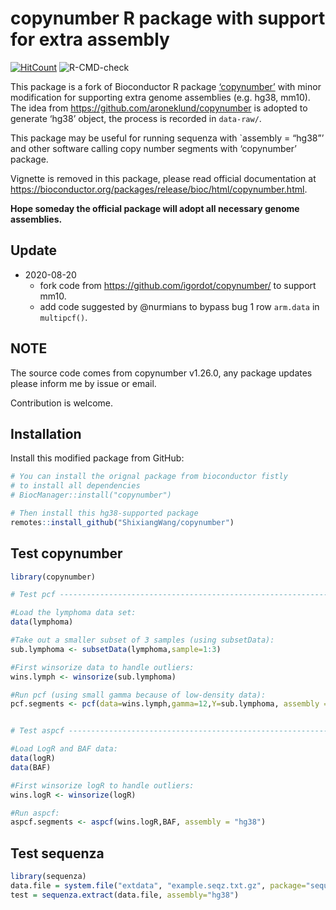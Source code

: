 
<!-- README.md is generated from README.Rmd. Please edit that file -->

# copynumber R package with support for extra assembly

<!-- badges: start -->

[![HitCount](http://hits.dwyl.io/ShixiangWang/copynumber.svg)](http://hits.dwyl.io/ShixiangWang/copynumber)
![R-CMD-check](https://github.com/ShixiangWang/copynumber/workflows/R-CMD-check/badge.svg)
<!-- badges: end -->

This package is a fork of Bioconductor R package
[‘copynumber’](https://bioconductor.org/packages/release/bioc/html/copynumber.html)
with minor modification for supporting extra genome assemblies
(e.g. hg38, mm10). The idea from
<https://github.com/aroneklund/copynumber> is adopted to generate ‘hg38’
object, the process is recorded in `data-raw/`.

This package may be useful for running sequenza with \`assembly =
“hg38”’ and other software calling copy number segments with
‘copynumber’ package.

Vignette is removed in this package, please read official documentation
at
<https://bioconductor.org/packages/release/bioc/html/copynumber.html>.

**Hope someday the official package will adopt all necessary genome
assemblies.**

## Update

  - 2020-08-20
      - fork code from <https://github.com/igordot/copynumber/> to
        support mm10.
      - add code suggested by @nurmians to bypass bug 1 row `arm.data`
        in `multipcf()`.

## NOTE

The source code comes from copynumber v1.26.0, any package updates
please inform me by issue or email.

Contribution is welcome.

## Installation

Install this modified package from GitHub:

``` r
# You can install the orignal package from bioconductor fistly
# to install all dependencies
# BiocManager::install("copynumber")

# Then install this hg38-supported package
remotes::install_github("ShixiangWang/copynumber")
```

## Test copynumber

``` r
library(copynumber)

# Test pcf ----------------------------------------------------------------

#Load the lymphoma data set:
data(lymphoma)

#Take out a smaller subset of 3 samples (using subsetData):
sub.lymphoma <- subsetData(lymphoma,sample=1:3)

#First winsorize data to handle outliers:
wins.lymph <- winsorize(sub.lymphoma)

#Run pcf (using small gamma because of low-density data):
pcf.segments <- pcf(data=wins.lymph,gamma=12,Y=sub.lymphoma, assembly = "hg38")


# Test aspcf --------------------------------------------------------------

#Load LogR and BAF data:
data(logR)
data(BAF)

#First winsorize logR to handle outliers:
wins.logR <- winsorize(logR)

#Run aspcf:
aspcf.segments <- aspcf(wins.logR,BAF, assembly = "hg38")
```

## Test sequenza

``` r
library(sequenza)
data.file = system.file("extdata", "example.seqz.txt.gz", package="sequenza", mustWork = TRUE)
test = sequenza.extract(data.file, assembly="hg38")
```
